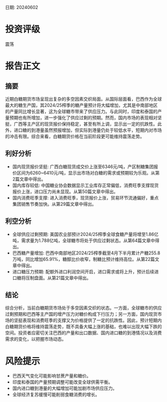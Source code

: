 
日期: 20240602

# 投资评级

震荡

# 报告正文

## 摘要

近期白糖期货市场呈现出复杂的多空因素交织局面。从国际层面看，巴西作为全球最大的糖生产国，其2024/25榨季的糖产量预计将大幅增加，尤其是中南部地区的产量同比增长显著，这为全球糖市带来了供应压力。与此同时，印度和泰国的产量预期也有所增加，进一步强化了供应过剩的预期。然而，国内市场的表现相对坚挺，广西等主产区的现货报价保持稳定，甚至有所上调，显示出一定的抗跌性。此外，进口糖的到港量虽然预报增加，但实际到港量仍处于较低水平，短期内对市场的冲击有限。综合来看，白糖期货价格在当前阶段更可能维持震荡走势。

## 利好分析

* 国内现货报价坚挺: 广西白糖现货成交价上涨至6346元/吨，产区制糖集团报价区间为6260~6410元/吨，显示出市场对白糖的需求或预期较为乐观。从第2篇文章中得出。
* 国内库存较低: 中国糖业协会数据显示工业库存正常偏低，消费旺季支撑现货报价上涨，进口压力尚未显现。从第50篇文章中得出。
* 国内消费旺季支撑: 进入消费旺季，现货报价上涨，贸易环节流通偏好，重点集团销售节奏加快。从第29篇文章中得出。

## 利空分析

* 全球供应过剩预期: 美国农业部预计2024/25榨季全球食糖产量将增至1.86亿吨，需求量为1.788亿吨，全球糖市将处于供应过剩状态。从第64篇文章中得出。
* 巴西糖产量增加: 巴西中南部地区2024/25榨季截至4月下半月累计产糖255.8万吨，同比增加65.91%，糖醇比价收窄，制糖比预计维持高位。从第22篇文章中得出。
* 进口糖压力预期: 配额外进口利润空间开启，进口需求或将上升，预计后续进口糖将压制盘面。从第21篇文章中得出。

## 结论

综合分析，当前白糖期货市场处于多空因素交织的状态。一方面，全球糖市的供应过剩预期和巴西等主产国的增产压力对糖价构成下行压力；另一方面，国内现货市场的坚挺表现和消费旺季的支撑又为价格提供了一定的抗跌性。因此，预计短期内白糖期货价格将维持震荡走势，既不具备大幅上涨的基础，也难以出现大幅下跌的空间。投资者应密切关注巴西的产量和出口数据、国内进口糖的到港情况以及消费需求的变化，以把握市场动态。

# 风险提示

* 巴西天气变化可能影响甘蔗产量和糖价。
* 印度和泰国的产量预期调整可能改变全球供需平衡。
* 国内进口糖到港量的大幅增加可能加剧市场供应压力。
* 全球经济复苏缓慢可能削弱食糖消费的增长。
